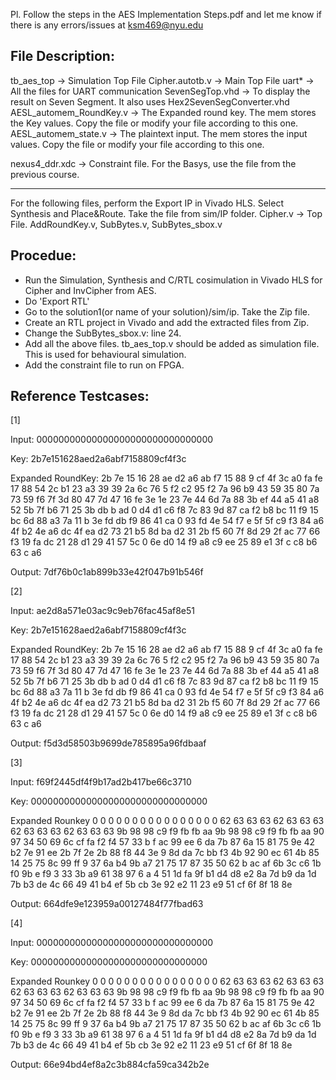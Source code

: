Pl. Follow the steps in the AES Implementation Steps.pdf and let me know if there is any errors/issues at ksm469@nyu.edu

## File Description:

tb_aes_top      -> Simulation Top File
Cipher.autotb.v -> Main Top File
uart*           -> All the files for UART communication
SevenSegTop.vhd -> To display the result on Seven Segment. It also uses Hex2SevenSegConverter.vhd
AESL_automem_RoundKey.v -> The Expanded round key. The mem stores the Key values. Copy the file or modify your file according to this one.
AESL_automem_state.v    -> The plaintext input. The mem stores the input values. Copy the file or modify your file according to this one.

nexus4_ddr.xdc  -> Constraint file. For the Basys, use the file from the previous course.

--------------------------
For the following files, perform the Export IP in Vivado HLS. Select Synthesis and Place&Route. Take the file from sim/IP folder.
Cipher.v -> Top File.
AddRoundKey.v, SubBytes.v, SubBytes_sbox.v


## Procedue:
* Run the Simulation, Synthesis and C/RTL cosimulation in Vivado HLS for Cipher and InvCipher from AES.
* Do 'Export RTL'
* Go to the solution1(or name of your solution)/sim/ip. Take the Zip file. 
* Create an RTL project in Vivado and add the extracted files from Zip.
* Change the SubBytes_sbox.v: line 24.
* Add all the above files. tb_aes_top.v should be added as simulation file. This is used for behavioural simulation.
* Add the constraint file to run on FPGA.

## Reference Testcases:


[1]


Input:  00000000000000000000000000000000


Key:    2b7e151628aed2a6abf7158809cf4f3c


Expanded RoundKey: 2b  7e  15  16  28  ae  d2  a6  ab  f7  15  88  9  cf  4f  3c  a0  fa  fe  17  88  54  2c  b1  23  a3  39  39  2a  6c  76  5  f2  c2  95  f2  7a  96  b9  43  59  35  80  7a  73  59  f6  7f  3d  80  47  7d  47  16  fe  3e  1e  23  7e  44  6d  7a  88  3b  ef  44  a5  41  a8  52  5b  7f  b6  71  25  3b  db  b  ad  0  d4  d1  c6  f8  7c  83  9d  87  ca  f2  b8  bc  11  f9  15  bc  6d  88  a3  7a  11  b  3e  fd  db  f9  86  41  ca  0  93  fd  4e  54  f7  e  5f  5f  c9  f3  84  a6  4f  b2  4e  a6  dc  4f  ea  d2  73  21  b5  8d  ba  d2  31  2b  f5  60  7f  8d  29  2f  ac  77  66  f3  19  fa  dc  21  28  d1  29  41  57  5c  0  6e  d0  14  f9  a8  c9  ee  25  89  e1  3f  c  c8  b6  63  c  a6 

Output: 7df76b0c1ab899b33e42f047b91b546f

[2]


Input: ae2d8a571e03ac9c9eb76fac45af8e51

Key:    2b7e151628aed2a6abf7158809cf4f3c

Expanded RoundKey: 2b  7e  15  16  28  ae  d2  a6  ab  f7  15  88  9  cf  4f  3c  a0  fa  fe  17  88  54  2c  b1  23  a3  39  39  2a  6c  76  5  f2  c2  95  f2  7a  96  b9  43  59  35  80  7a  73  59  f6  7f  3d  80  47  7d  47  16  fe  3e  1e  23  7e  44  6d  7a  88  3b  ef  44  a5  41  a8  52  5b  7f  b6  71  25  3b  db  b  ad  0  d4  d1  c6  f8  7c  83  9d  87  ca  f2  b8  bc  11  f9  15  bc  6d  88  a3  7a  11  b  3e  fd  db  f9  86  41  ca  0  93  fd  4e  54  f7  e  5f  5f  c9  f3  84  a6  4f  b2  4e  a6  dc  4f  ea  d2  73  21  b5  8d  ba  d2  31  2b  f5  60  7f  8d  29  2f  ac  77  66  f3  19  fa  dc  21  28  d1  29  41  57  5c  0  6e  d0  14  f9  a8  c9  ee  25  89  e1  3f  c  c8  b6  63  c  a6 

Output: f5d3d58503b9699de785895a96fdbaaf

[3]


Input: f69f2445df4f9b17ad2b417be66c3710


Key:  00000000000000000000000000000000


Expanded Rounkey 0  0  0  0  0  0  0  0  0  0  0  0  0  0  0  0  62  63  63  63  62  63  63  63  62  63  63  63  62  63  63  63  9b  98  98  c9  f9  fb  fb  aa  9b  98  98  c9  f9  fb  fb  aa  90  97  34  50  69  6c  cf  fa  f2  f4  57  33  b  f  ac  99  ee  6  da  7b  87  6a  15  81  75  9e  42  b2  7e  91  ee  2b  7f  2e  2b  88  f8  44  3e  9  8d  da  7c  bb  f3  4b  92  90  ec  61  4b  85  14  25  75  8c  99  ff  9  37  6a  b4  9b  a7  21  75  17  87  35  50  62  b  ac  af  6b  3c  c6  1b  f0  9b  e  f9  3  33  3b  a9  61  38  97  6  a  4  51  1d  fa  9f  b1  d4  d8  e2  8a  7d  b9  da  1d  7b  b3  de  4c  66  49  41  b4  ef  5b  cb  3e  92  e2  11  23  e9  51  cf  6f  8f  18  8e 

Output: 664dfe9e123959a00127484f77fbad63

[4]


Input: 00000000000000000000000000000000


Key:  00000000000000000000000000000000


Expanded Rounkey 0  0  0  0  0  0  0  0  0  0  0  0  0  0  0  0  62  63  63  63  62  63  63  63  62  63  63  63  62  63  63  63  9b  98  98  c9  f9  fb  fb  aa  9b  98  98  c9  f9  fb  fb  aa  90  97  34  50  69  6c  cf  fa  f2  f4  57  33  b  f  ac  99  ee  6  da  7b  87  6a  15  81  75  9e  42  b2  7e  91  ee  2b  7f  2e  2b  88  f8  44  3e  9  8d  da  7c  bb  f3  4b  92  90  ec  61  4b  85  14  25  75  8c  99  ff  9  37  6a  b4  9b  a7  21  75  17  87  35  50  62  b  ac  af  6b  3c  c6  1b  f0  9b  e  f9  3  33  3b  a9  61  38  97  6  a  4  51  1d  fa  9f  b1  d4  d8  e2  8a  7d  b9  da  1d  7b  b3  de  4c  66  49  41  b4  ef  5b  cb  3e  92  e2  11  23  e9  51  cf  6f  8f  18  8e 

Output: 66e94bd4ef8a2c3b884cfa59ca342b2e






